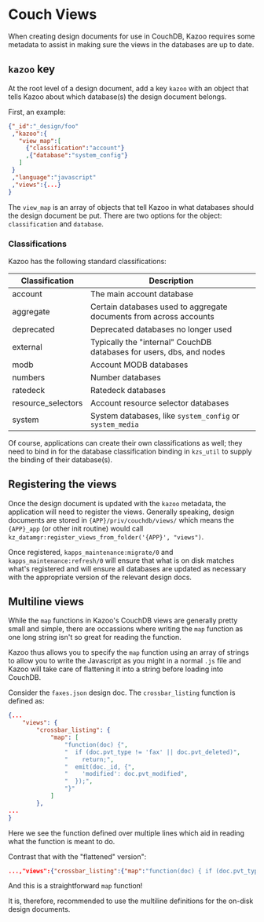 # Couch Views

When creating design documents for use in CouchDB, Kazoo requires some metadata to assist in making sure the views in the databases are up to date.

## `kazoo` key

At the root level of a design document, add a key `kazoo` with an object that tells Kazoo about which database(s) the design document belongs.

First, an example:

```json
{"_id":"_design/foo"
 ,"kazoo":{
   "view_map":[
     {"classification":"account"}
     ,{"database":"system_config"}
   ]
 }
 ,"language":"javascript"
 ,"views":{...}
}
```

The `view_map` is an array of objects that tell Kazoo in what databases should the design document be put. There are two options for the object: `classification` and `database`.

### Classifications

Kazoo has the following standard classifications:

Classification | Description
-------------- | -----------
account | The main account database
aggregate | Certain databases used to aggregate documents from across accounts
deprecated | Deprecated databases no longer used
external | Typically the "internal" CouchDB databases for users, dbs, and nodes
modb | Account MODB databases
numbers | Number databases
ratedeck | Ratedeck databases
resource_selectors | Account resource selector databases
system | System databases, like `system_config` or `system_media`

Of course, applications can create their own classifications as well; they need to bind in for the database classification binding in `kzs_util` to supply the binding of their database(s).

## Registering the views

Once the design document is updated with the `kazoo` metadata, the application will need to register the views. Generally speaking, design documents are stored in `{APP}/priv/couchdb/views/` which means the `{APP}_app` (or other init routine) would call `kz_datamgr:register_views_from_folder('{APP}', "views")`.

Once registered, `kapps_maintenance:migrate/0` and `kapps_maintenance:refresh/0` will ensure that what is on disk matches what's registered and will ensure all databases are updated as necessary with the appropriate version of the relevant design docs.

## Multiline views

While the `map` functions in Kazoo's CouchDB views are generally pretty small and simple, there are occassions where writing the `map` function as one long string isn't so great for reading the function.

Kazoo thus allows you to specify the `map` function using an array of strings to allow you to write the Javascript as you might in a normal `.js` file and Kazoo will take care of flattening it into a string before loading into CouchDB.

Consider the `faxes.json` design doc. The `crossbar_listing` function is defined as:

```json
{...
    "views": {
        "crossbar_listing": {
            "map": [
                "function(doc) {",
                "  if (doc.pvt_type != 'fax' || doc.pvt_deleted)",
                "    return;",
                "  emit(doc._id, {",
                "    'modified': doc.pvt_modified",
                "  });",
                "}"
            ]
        },
...
}
```

Here we see the function defined over multiple lines which aid in reading what the function is meant to do.

Contrast that with the "flattened" version":

```json
...,"views":{"crossbar_listing":{"map":"function(doc) { if (doc.pvt_type != 'fax' || doc.pvt_deleted) return; emit([doc.pvt_created, doc._id], {'id': doc._id, 'status': doc.pvt_job_status, 'to': doc.to_number, 'from': doc.from_number, 'created': doc.pvt_created}); }"},...
```

And this is a straightforward `map` function!

It is, therefore, recommended to use the multiline definitions for the on-disk design documents.
